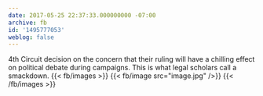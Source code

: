 ```yaml
---
date: 2017-05-25 22:37:33.000000000 -07:00
archive: fb
id: '1495777053'
weblog: false
---
```


4th Circuit decision on the concern that their ruling will have a chilling effect on political debate during campaigns. This is what legal scholars call a smackdown.
{{< fb/images >}}
{{< fb/image src="image.jpg" />}}
{{< /fb/images >}}
